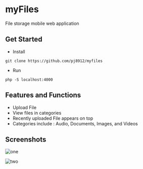 # myFiles
File storage mobile web application 

## Get Started
- Install 
```
git clone https://github.com/pj8912/myfiles
```
- Run
``` 
php -S localhost:4000
```
## Features and Functions
- Upload File
- View files in categories
- Recently uploaded File appears on top
- Categories include : Audio, Documents, Images, and Videos




## Screenshots

![one](https://user-images.githubusercontent.com/59218902/218528957-c3d11690-1bf3-4c0d-a1bf-5e49b11b4761.png)


![two](https://user-images.githubusercontent.com/59218902/218529027-df954e86-d7c1-43e5-90b3-819db5e4267b.png)
